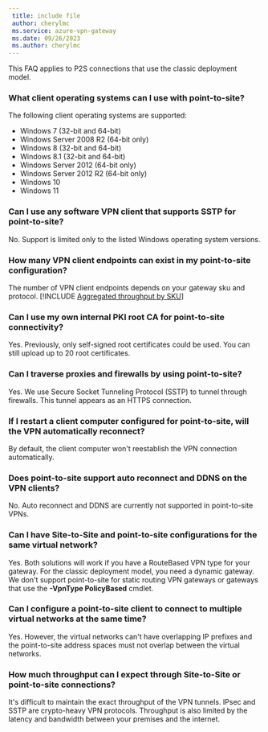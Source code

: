 ```yaml
---
 title: include file
 author: cherylmc
 ms.service: azure-vpn-gateway
 ms.date: 09/26/2023
 ms.author: cherylmc
---
```

This FAQ applies to P2S connections that use the classic deployment model.

### What client operating systems can I use with point-to-site?

The following client operating systems are supported:

* Windows 7 (32-bit and 64-bit)
* Windows Server 2008 R2 (64-bit only)
* Windows 8 (32-bit and 64-bit)
* Windows 8.1 (32-bit and 64-bit)
* Windows Server 2012 (64-bit only)
* Windows Server 2012 R2 (64-bit only)
* Windows 10
* Windows 11

### Can I use any software VPN client that supports SSTP for point-to-site?

No. Support is limited only to the listed Windows operating system versions.

### How many VPN client endpoints can exist in my point-to-site configuration?

The number of VPN client endpoints depends on your gateway sku and protocol.
[!INCLUDE [Aggregated throughput by SKU](./vpn-gateway-table-gwtype-aggtput-include.md)]

### Can I use my own internal PKI root CA for point-to-site connectivity?

Yes. Previously, only self-signed root certificates could be used. You can still upload up to 20 root certificates.

### Can I traverse proxies and firewalls by using point-to-site?

Yes. We use Secure Socket Tunneling Protocol (SSTP) to tunnel through firewalls. This tunnel appears as an HTTPS connection.

### If I restart a client computer configured for point-to-site, will the VPN automatically reconnect?

By default, the client computer won't reestablish the VPN connection automatically.

### Does point-to-site support auto reconnect and DDNS on the VPN clients?

No. Auto reconnect and DDNS are currently not supported in point-to-site VPNs.

### Can I have Site-to-Site and point-to-site configurations for the same virtual network?

Yes. Both solutions will work if you have a RouteBased VPN type for your gateway. For the classic deployment model, you need a dynamic gateway. We don't support point-to-site for static routing VPN gateways or gateways that use the **-VpnType PolicyBased** cmdlet.

### Can I configure a point-to-site client to connect to multiple virtual networks at the same time?

Yes. However, the virtual networks can't have overlapping IP prefixes and the point-to-site address spaces must not overlap between the virtual networks.

### How much throughput can I expect through Site-to-Site or point-to-site connections?

It's difficult to maintain the exact throughput of the VPN tunnels. IPsec and SSTP are crypto-heavy VPN protocols. Throughput is also limited by the latency and bandwidth between your premises and the internet.
